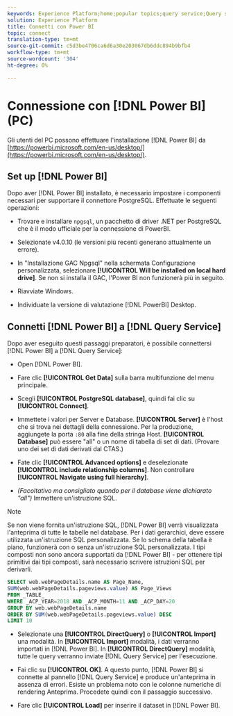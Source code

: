 ```yaml
---
keywords: Experience Platform;home;popular topics;query service;Query service;Power BI;power bi;connect to query service;
solution: Experience Platform
title: Connetti con Power BI
topic: connect
translation-type: tm+mt
source-git-commit: c5d3be4706ca6d6a30e203067db6ddc894b9bfb4
workflow-type: tm+mt
source-wordcount: '304'
ht-degree: 0%

---
```



# Connessione con [!DNL Power BI] (PC)

Gli utenti del PC possono effettuare l&#39;installazione [!DNL Power BI] da [https://powerbi.microsoft.com/en-us/desktop/](https://powerbi.microsoft.com/en-us/desktop/).

## Set up [!DNL Power BI]

Dopo aver [!DNL Power BI] installato, è necessario impostare i componenti necessari per supportare il connettore PostgreSQL. Effettuate le seguenti operazioni:

- Trovare e installare `npgsql`, un pacchetto di driver .NET per PostgreSQL che è il modo ufficiale per la connessione di PowerBI.

- Selezionate v4.0.10 (le versioni più recenti generano attualmente un errore).

- In &quot;Installazione GAC Npgsql&quot; nella schermata Configurazione personalizzata, selezionare **[!UICONTROL Will be installed on local hard drive]**. Se non si installa il GAC, l&#39;Power BI non funzionerà più in seguito.

- Riavviate Windows.

- Individuate la versione di valutazione [!DNL PowerBI] Desktop.

## Connetti [!DNL Power BI] a [!DNL Query Service]

Dopo aver eseguito questi passaggi preparatori, è possibile connettersi [!DNL Power BI] a [!DNL Query Service]:

- Open [!DNL Power BI].

- Fare clic **[!UICONTROL Get Data]** sulla barra multifunzione del menu principale.

- Scegli **[!UICONTROL PostgreSQL database]**, quindi fai clic su **[!UICONTROL Connect]**.

- Immettete i valori per Server e Database. **[!UICONTROL Server]** è l&#39;host che si trova nei dettagli della connessione. Per la produzione, aggiungete la porta `:80` alla fine della stringa Host. **[!UICONTROL Database]** può essere &quot;all&quot; o un nome di tabella di set di dati. (Provare uno dei set di dati derivati dal CTAS.)

- Fate clic **[!UICONTROL Advanced options]** e deselezionate **[!UICONTROL include relationship columns]**. Non controllare **[!UICONTROL Navigate using full hierarchy]**.

- *(Facoltativo ma consigliato quando per il database viene dichiarato &quot;all&quot;)* Immettere un&#39;istruzione SQL.

>[!NOTE]
>
>Se non viene fornita un&#39;istruzione SQL, [!DNL Power BI] verrà visualizzata l&#39;anteprima di tutte le tabelle nel database. Per i dati gerarchici, deve essere utilizzata un&#39;istruzione SQL personalizzata. Se lo schema della tabella è piano, funzionerà con o senza un&#39;istruzione SQL personalizzata. I tipi composti non sono ancora supportati da [!DNL Power BI] - per ottenere tipi primitivi dai tipi composti, sarà necessario scrivere istruzioni SQL per derivarli.

```sql
SELECT web.webPageDetails.name AS Page_Name, 
SUM(web.webPageDetails.pageviews.value) AS Page_Views 
FROM _TABLE_ 
WHERE _ACP_YEAR=2018 AND _ACP_MONTH=11 AND _ACP_DAY=20 
GROUP BY web.webPageDetails.name 
ORDER BY SUM(web.webPageDetails.pageviews.value) DESC 
LIMIT 10
```

- Selezionate una **[!UICONTROL DirectQuery]** o **[!UICONTROL Import]** una modalità. In **[!UICONTROL Import]** modalità, i dati verranno importati in [!DNL Power BI]. In **[!UICONTROL DirectQuery]** modalità, tutte le query verranno inviate [!DNL Query Service] per l&#39;esecuzione.

- Fai clic su **[!UICONTROL OK]**. A questo punto, [!DNL Power BI] si connette al pannello [!DNL Query Service] e produce un&#39;anteprima in assenza di errori. Esiste un problema noto con le colonne numeriche di rendering Anteprima. Procedete quindi con il passaggio successivo.

- Fare clic **[!UICONTROL Load]** per inserire il dataset in [!DNL Power BI].
